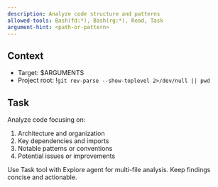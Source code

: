 ```yaml
---
description: Analyze code structure and patterns
allowed-tools: Bash(fd:*), Bash(rg:*), Read, Task
argument-hint: <path-or-pattern>
---
```


## Context
- Target: $ARGUMENTS
- Project root: !`git rev-parse --show-toplevel 2>/dev/null || pwd`

## Task
Analyze code focusing on:

1. Architecture and organization
2. Key dependencies and imports
3. Notable patterns or conventions
4. Potential issues or improvements

Use Task tool with Explore agent for multi-file analysis.
Keep findings concise and actionable.

